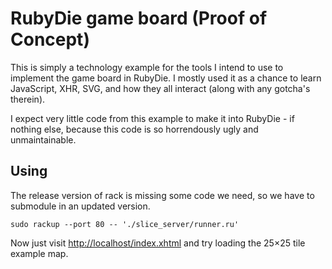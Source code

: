 RubyDie game board (Proof of Concept)
=====================================
This is simply a technology example for the tools I intend to use to implement
the game board in RubyDie. I mostly used it as a chance to learn JavaScript,
XHR, SVG, and how they all interact (along with any gotcha's therein).

I expect very little code from this example to make it into RubyDie - if
nothing else, because this code is so horrendously ugly and unmaintainable.

Using
-----
The release version of rack is missing some code we need, so we have to
submodule in an updated version.

    sudo rackup --port 80 -- './slice_server/runner.ru'

Now just visit <http://localhost/index.xhtml> and try loading the 25×25 tile
example map.
